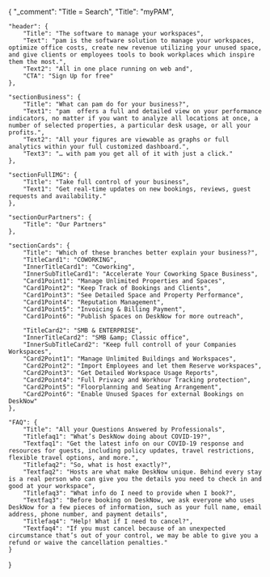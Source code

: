 {
	"_comment": "Title = Search", 
    "Title": "myPAM",

	"header": {
		"Title": "The software to manage your workspaces",
		"Text": "pam is the software solution to manage your workspaces, optimize office costs, create new revenue utilizing your unused space, and give clients or employees tools to book workplaces which inspire them the most.",
		"Text2": "All in one place running on web and",
		"CTA": "Sign Up for free"
	},

	"sectionBusiness": {
		"Title": "What can pam do for your business?",
		"Text1": "pam  offers a full and detailed view on your performance indicators, no matter if you want to analyze all locations at once, a number of selected properties, a particular desk usage, or all your profits.",
		"Text2": "All your figures are viewable as graphs or full analytics within your full customized dashboard.",
		"Text3": "… with pam you get all of it with just a click."
	},

	"sectionFullIMG": {
		"Title": "Take full control of your business",
		"Text1": "Get real-time updates on new bookings, reviews, guest requests and availability."
	},

	"sectionOurPartners": {
		"Title": "Our Partners"
	},

	"sectionCards": {
		"Title": "Which of these branches better explain your business?",
		"TitleCard1": "COWORKING",
		"InnerTitleCard1": "Coworking",
		"InnerSubTitleCard1": "Accelerate Your Coworking Space Business",
		"Card1Point1": "Manage Unlimited Properties and Spaces",
		"Card1Point2": "Keep Track of Bookings and Clients",
		"Card1Point3": "See Detailed Space and Property Performance",
		"Card1Point4": "Reputation Management",
		"Card1Point5": "Invoicing & Billing Payment",
		"Card1Point6": "Publish Spaces on DeskNow for more outreach",

		"TitleCard2": "SMB & ENTERPRISE",
		"InnerTitleCard2": "SMB &amp; Classic office",
		"InnerSubTitleCard2": "Keep full controll of your Companies Workspaces",
		"Card2Point1": "Manage Unlimited Buildings and Workspaces",
		"Card2Point2": "Import Employees and let them Reserve workspaces",
		"Card2Point3": "Get Detailed Workspace Usage Reports",
		"Card2Point4": "Full Privacy and Workhour Tracking protection",
		"Card2Point5": "Floorplanning and Seating Arrangement",
		"Card2Point6": "Enable Unused Spaces for external Bookings on DeskNow"
	},

	"FAQ": {
		"Title": "All your Questions Answered by Professionals",
		"Titlefaq1": "What’s DeskNow doing about COVID-19?",
		"Textfaq1": "Get the latest info on our COVID-19 response and resources for guests, including policy updates, travel restrictions, flexible travel options, and more.",
		"Titlefaq2": "So, what is host exactly?",
		"Textfaq2": "Hosts are what make DeskNow unique. Behind every stay is a real person who can give you the details you need to check in and good at your workspace",
		"Titlefaq3": "What info do I need to provide when I book?",
		"Textfaq3": "Before booking on DeskNow, we ask everyone who uses DeskNow for a few pieces of information, such as your full name, email address, phone number, and payment details",
		"Titlefaq4": "Help! What if I need to cancel?",
		"Textfaq4": "If you must cancel because of an unexpected circumstance that’s out of your control, we may be able to give you a refund or waive the cancellation penalties."
	}
}
